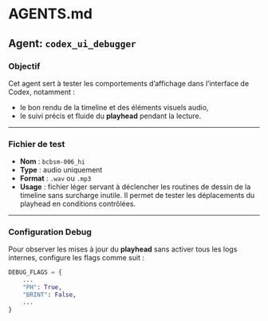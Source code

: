 # AGENTS.md

## Agent: `codex_ui_debugger`

### Objectif
Cet agent sert à tester les comportements d’affichage dans l’interface de Codex, notamment :
- le bon rendu de la timeline et des éléments visuels audio,
- le suivi précis et fluide du **playhead** pendant la lecture.

---

### Fichier de test

- **Nom** : `bcbsm-006_hi`
- **Type** : audio uniquement
- **Format** : `.wav` ou `.mp3`
- **Usage** : fichier léger servant à déclencher les routines de dessin de la timeline sans surcharge inutile. Il permet de tester les déplacements du playhead en conditions contrôlées.

---

### Configuration Debug

Pour observer les mises à jour du **playhead** sans activer tous les logs internes, configure les flags comme suit :

```python
DEBUG_FLAGS = {
    ...
    "PH": True,
    "BRINT": False,
    ...
}
